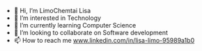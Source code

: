 - 👋 Hi, I’m LimoChemtai Lisa
- 👀 I’m interested in Technology
- 🌱 I’m currently learning Computer Science
- 💞️ I’m looking to collaborate on Software development
- 📫 How to reach me www.linkedin.com/in/lisa-limo-95989a1b0

<!---
Lisa-Limo77/Lisa-Limo77 is a ✨ special ✨ repository because its `README.md` (this file) appears on your GitHub profile.
You can click the Preview link to take a look at your changes.
--->
